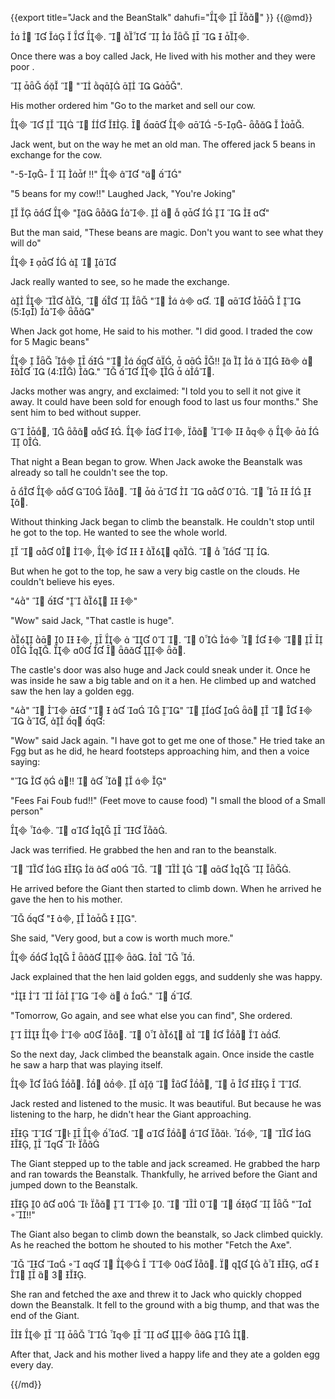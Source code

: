 {{export
title="Jack and the BeanStalk"
dahufi="  "
}}
{{@md}}

      .         .

Once there was a boy called Jack, He lived with his mother and they were poor .

    "    ".

His mother ordered him "Go to the market and sell our cow.

      .     -5--   .

Jack went, but on the way he met an old man. The offered jack 5 beans in exchange for the cow.

"-5--   f !!"   " "

"5 beans for my cow!!" Laughed Jack, "You're Joking"

    "  .         "

But the man said, "These beans are magic. Don't you want to see what they will do"

      

Jack really wanted to see, so he made the exchange.

   ,     "   .      (5:)  "

When Jack got home, He said to his mother. "I did good. I traded the cow for 5 Magic beans"

      "   ,   !!          (4:) ."      .

Jacks mother was angry, and exclaimed: "I told you to sell it not give it away. It could have been sold for enough food to last us four months."  She sent him to bed without supper.

 ,    .   ,          .

That night a Bean began to grow. When Jack awoke the Beanstalk was already so tall he couldn't see the top.

     .       .      .

Without thinking Jack began to climb the beanstalk. He couldn't stop until he got to the top. He wanted to see the whole world.

    ,      .     .

But when he got to the top, he saw a very big castle on the clouds. He couldn't believe his eyes.

""   "   "

"Wow" said Jack, "That castle is huge".

    ,      .           .       .

The castle's door was also huge and Jack could sneak under it. Once he was inside he saw a big table and on it a hen. He climbed up and watched saw the hen lay a golden egg.

""    "     "          ,   :

"Wow" said Jack again. "I have got to get me one of those." He tried take an Fgg but as he did, he heard footsteps approaching him, and then a voice saying:

"   !!      "  

"Fees Fai Foub fud!!" (Feet move to cause food) "I small the blood of a Small person"

 .      .

Jack was terrified. He grabbed the hen and ran to the beanstalk.

       .        .

He arrived before the Giant then started to climb down. When he arrived he gave the hen to his mother.

  " ,    ".

She said, "Very good, but a cow is worth much more."

      .   .

Jack explained that the hen laid golden eggs, and suddenly she was happy.

"        ."  .

"Tomorrow, Go again, and see what else you can find", She ordered.

     .         .

So the next day, Jack climbed the beanstalk again. Once inside the castle he saw a harp that was playing itself.

   .  .     ,      .

Jack rested and listened to the music. It was beautiful. But because he was listening to the harp, he didn't hear the Giant approaching.

     .     . ,    ,    

The Giant stepped up to the table and jack screamed.  He grabbed the harp and ran towards the Beanstalk.  Thankfully, he arrived before the Giant and jumped down to the Beanstalk.

        .        " !!"

The Giant also began to climb down the beanstalk, so Jack climbed quickly. As he reached the bottom he shouted to his mother "Fetch the Axe".

          .     ,       .

She ran and fetched the axe and threw it to Jack who quickly chopped down the Beanstalk. It fell to the ground with a big thump, and that was the end of the Giant.

             .

After that, Jack and his mother lived a happy life and they ate a golden egg every day.



{{/md}}
